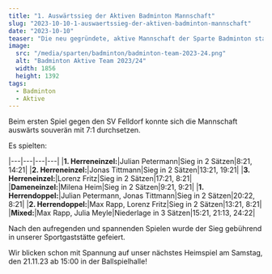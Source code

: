 ```yaml
---
title: "1. Auswärtssieg der Aktiven Badminton Mannschaft"
slug: "2023-10-10-1-auswaertssieg-der-aktiven-badminton-mannschaft"
date: "2023-10-10"
teaser: "Die neu gegründete, aktive Mannschaft der Sparte Badminton startete am Samstag, 07.10.2023, erfolgreich in die erste Spielsaison."
image:
  src: "/media/sparten/badminton/badminton-team-2023-24.png"
  alt: "Badminton Aktive Team 2023/24"
  width: 1856
  height: 1392
tags:
  - Badminton
  - Aktive
---
```

Beim ersten Spiel gegen den SV Felldorf konnte sich die Mannschaft auswärts souverän mit 7:1 durchsetzen.

Es spielten:

|---|---|---|---|
|**1. Herreneinzel:**|Julian Petermann|Sieg in 2 Sätzen|8:21, 14:21|
|**2. Herreneinzel:**|Jonas Tittmann|Sieg in 2 Sätzen|13:21, 19:21|
|**3. Herreneinzel:**|Lorenz Fritz|Sieg in 2 Sätzen|17:21, 8:21|
|**Dameneinzel:**|Milena Heim|Sieg in 2 Sätzen|9:21, 9:21|
|**1. Herrendoppel:**|Julian Petermann, Jonas Tittmann|Sieg in 2 Sätzen|20:22, 8:21|
|**2. Herrendoppel:**|Max Rapp, Lorenz Fritz|Sieg in 2 Sätzen|13:21, 8:21|
|**Mixed:**|Max Rapp, Julia Meyle|Niederlage in 3 Sätzen|15:21, 21:13, 24:22|

Nach den aufregenden und spannenden Spielen wurde der Sieg gebührend in unserer Sportgaststätte gefeiert.

Wir blicken schon mit Spannung auf unser nächstes Heimspiel am Samstag, den 21.11.23 ab 15:00 in der Ballspielhalle!
